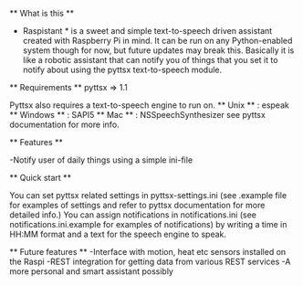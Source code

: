** What is this **

* Raspistant * is a sweet and simple text-to-speech driven assistant created with Raspberry Pi in mind.
It can be run on any Python-enabled system though for now, but future updates may break this.
Basically it is like a robotic assistant that can notify you of things that you set it to notify about
using the pyttsx text-to-speech module.

** Requirements **
pyttsx => 1.1

Pyttsx also requires a text-to-speech engine to run on.
    ** Unix ** : espeak
    ** Windows ** : SAPI5
    ** Mac ** : NSSpeechSynthesizer
    see pyttsx documentation for more info.

** Features **

-Notify user of daily things using a simple ini-file


** Quick start **

You can set pyttsx related settings in pyttsx-settings.ini (see .example file for examples of settings and refer
to pyttsx documentation for more detailed info.) You can assign notifications in notifications.ini (see notifications.ini.example
for examples of notifications) by writing a time in HH:MM format and a text for the speech engine to speak.


** Future features **
-Interface with motion, heat etc sensors installed on the Raspi
-REST integration for getting data from various REST services
-A more personal and smart assistant possibly